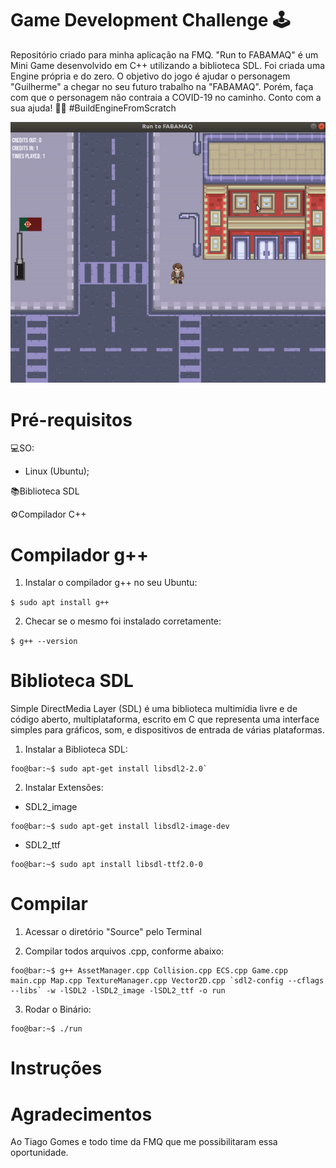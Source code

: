 # Game Development Challenge 🕹
Repositório criado para minha aplicação na FMQ. 
"Run to FABAMAQ" é um Mini Game desenvolvido em C++ utilizando a biblioteca SDL. Foi criada uma Engine própria e do zero.
O objetivo do jogo é ajudar o personagem "Guilherme" a chegar no seu futuro trabalho na "FABAMAQ". Porém, faça com que o personagem não contraia a COVID-19 no caminho. 
Conto com a sua ajuda! 👨‍💻 #BuildEngineFromScratch

![](ezgif.com-video-to-gif.gif)

# Pré-requisitos

💻SO:
  - Linux (Ubuntu);

📚Biblioteca SDL

⚙Compilador C++

# Compilador g++

1. Instalar o compilador g++ no seu Ubuntu:

`$ sudo apt install g++`
  
2. Checar se o mesmo foi instalado corretamente:

`$ g++ --version`

# Biblioteca SDL
Simple DirectMedia Layer (SDL) é uma biblioteca multimídia livre e de código aberto, multiplataforma, escrito em C que representa uma interface simples para gráficos, som, e dispositivos de entrada de várias plataformas. 

1. Instalar a Biblioteca SDL:
```console
foo@bar:~$ sudo apt-get install libsdl2-2.0`
```
2. Instalar Extensões:

- SDL2_image
```console
foo@bar:~$ sudo apt-get install libsdl2-image-dev
```

- SDL2_ttf
```console
foo@bar:~$ sudo apt install libsdl-ttf2.0-0
```

# Compilar
1. Acessar o diretório "Source" pelo Terminal

2. Compilar todos arquivos .cpp, conforme abaixo:

```console
foo@bar:~$ g++ AssetManager.cpp Collision.cpp ECS.cpp Game.cpp main.cpp Map.cpp TextureManager.cpp Vector2D.cpp `sdl2-config --cflags --libs` -w -lSDL2 -lSDL2_image -lSDL2_ttf -o run
```
3. Rodar o Binário:
```console
foo@bar:~$ ./run
```
# Instruções



# Agradecimentos
Ao Tiago Gomes e todo time da FMQ que me possibilitaram essa oportunidade. 
